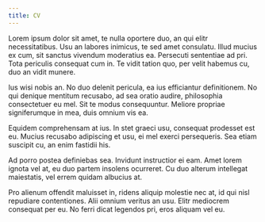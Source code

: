 ```yaml
---
title: CV
---
```


Lorem ipsum dolor sit amet, te nulla oportere duo, an qui elitr necessitatibus. Usu an labores inimicus, te sed amet consulatu. Illud mucius ex cum, sit sanctus vivendum moderatius ea. Persecuti sententiae ad pri. Tota periculis consequat cum in. Te vidit tation quo, per velit habemus cu, duo an vidit munere.

Ius wisi nobis an. No duo delenit pericula, ea ius efficiantur definitionem. No qui denique mentitum recusabo, ad sea oratio audire, philosophia consectetuer eu mel. Sit te modus consequuntur. Meliore propriae signiferumque in mea, duis omnium vis ea.

Equidem comprehensam at ius. In stet graeci usu, consequat prodesset est eu. Mucius recusabo adipiscing et usu, ei mel exerci persequeris. Sea etiam suscipit cu, an enim fastidii his.

Ad porro postea definiebas sea. Invidunt instructior ei eam. Amet lorem ignota vel at, eu duo partem insolens ocurreret. Cu duo alterum intellegat maiestatis, vel errem quidam albucius at.

Pro alienum offendit maluisset in, ridens aliquip molestie nec at, id qui nisl repudiare contentiones. Alii omnium veritus an usu. Elitr mediocrem consequat per eu. No ferri dicat legendos pri, eros aliquam vel eu.
